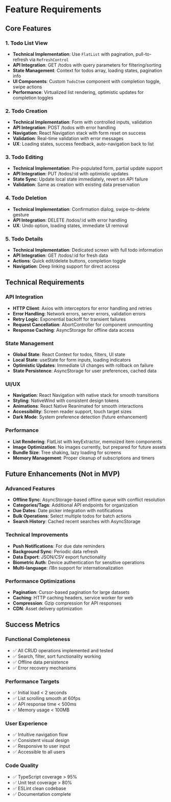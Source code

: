 # Feature Requirements

## Core Features

### 1. Todo List View
- **Technical Implementation**: Use `FlatList` with pagination, pull-to-refresh via `RefreshControl`
- **API Integration**: GET /todos with query parameters for filtering/sorting
- **State Management**: Context for todos array, loading states, pagination info
- **UI Components**: Custom `TodoItem` component with completion toggle, swipe actions
- **Performance**: Virtualized list rendering, optimistic updates for completion toggles

### 2. Todo Creation
- **Technical Implementation**: Form with controlled inputs, validation
- **API Integration**: POST /todos with error handling
- **Navigation**: React Navigation stack with form reset on success
- **Validation**: Real-time validation with error messages
- **UX**: Loading states, success feedback, auto-navigation back to list

### 3. Todo Editing
- **Technical Implementation**: Pre-populated form, partial update support
- **API Integration**: PUT /todos/:id with optimistic updates
- **State Sync**: Update local state immediately, revert on API failure
- **Validation**: Same as creation with existing data preservation

### 4. Todo Deletion
- **Technical Implementation**: Confirmation dialog, swipe-to-delete gesture
- **API Integration**: DELETE /todos/:id with error handling
- **UX**: Undo option, loading states, immediate UI removal

### 5. Todo Details
- **Technical Implementation**: Dedicated screen with full todo information
- **API Integration**: GET /todos/:id for fresh data
- **Actions**: Quick edit/delete buttons, completion toggle
- **Navigation**: Deep linking support for direct access

## Technical Requirements

### API Integration
- **HTTP Client**: Axios with interceptors for error handling and retries
- **Error Handling**: Network errors, server errors, validation errors
- **Retry Logic**: Exponential backoff for transient failures
- **Request Cancellation**: AbortController for component unmounting
- **Response Caching**: AsyncStorage for offline data access

### State Management
- **Global State**: React Context for todos, filters, UI state
- **Local State**: useState for form inputs, loading indicators
- **Optimistic Updates**: Immediate UI changes with rollback on failure
- **State Persistence**: AsyncStorage for user preferences, cached data

### UI/UX
- **Navigation**: React Navigation with native stack for smooth transitions
- **Styling**: NativeWind with consistent design tokens
- **Animations**: React Native Reanimated for smooth interactions
- **Accessibility**: Screen reader support, touch target sizes
- **Dark Mode**: System preference detection (future enhancement)

### Performance
- **List Rendering**: FlatList with keyExtractor, memoized item components
- **Image Optimization**: No images currently, but prepared for future assets
- **Bundle Size**: Tree shaking, lazy loading for screens
- **Memory Management**: Proper cleanup of subscriptions and timers

## Future Enhancements (Not in MVP)

### Advanced Features
- **Offline Sync**: AsyncStorage-based offline queue with conflict resolution
- **Categories/Tags**: Additional API endpoints for organization
- **Due Dates**: Date picker integration with notifications
- **Bulk Operations**: Select multiple todos for batch actions
- **Search History**: Cached recent searches with AsyncStorage

### Technical Improvements
- **Push Notifications**: For due date reminders
- **Background Sync**: Periodic data refresh
- **Data Export**: JSON/CSV export functionality
- **Biometric Auth**: Device authentication for sensitive operations
- **Multi-language**: i18n support for internationalization

### Performance Optimizations
- **Pagination**: Cursor-based pagination for large datasets
- **Caching**: HTTP caching headers, service worker for web
- **Compression**: Gzip compression for API responses
- **CDN**: Asset delivery optimization

## Success Metrics

### Functional Completeness
- ✅ All CRUD operations implemented and tested
- ✅ Search, filter, sort functionality working
- ✅ Offline data persistence
- ✅ Error recovery mechanisms

### Performance Targets
- ✅ Initial load < 2 seconds
- ✅ List scrolling smooth at 60fps
- ✅ API response time < 500ms
- ✅ Memory usage < 100MB

### User Experience
- ✅ Intuitive navigation flow
- ✅ Consistent visual design
- ✅ Responsive to user input
- ✅ Accessible to all users

### Code Quality
- ✅ TypeScript coverage > 95%
- ✅ Unit test coverage > 80%
- ✅ ESLint clean codebase
- ✅ Documentation complete